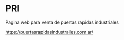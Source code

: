 # PRI
Pagina web para venta de puertas rapidas industriales

https://puertasrapidasindustrailes.com.ar/
